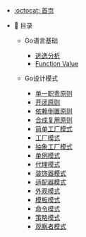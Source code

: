 - [:octocat: 首页](/README)

- :memo: 目录
   - Go语言基础
       - [逃逸分析](md/golang/逃逸分析.md)
       - [Function Value](md/golang/Function_Value.md)
       
   - Go设计模式
       - [单一职责原则](md/design_pattern/单一职责.md)
       - [开闭原则](md/design_pattern/开闭原则.md)
       - [依赖倒置原则](md/design_pattern/依赖倒置原则.md)
       - [合成复用原则](md/design_pattern/合成复用原则.md)
       - [简单工厂模式](md/design_pattern/简单工厂模式.md)
       - [工厂模式](md/design_pattern/工厂模式.md)
       - [抽象工厂模式](md/design_pattern/抽象工厂模式.md)
       - [单例模式](md/design_pattern/单例模式.md)
       - [代理模式](md/design_pattern/代理模式.md)
       - [装饰器模式](md/design_pattern/装饰器模式.md)
       - [适配器模式](md/design_pattern/适配器模式.md)
       - [外观模式](md/design_pattern/外观模式.md)
       - [模板模式](md/design_pattern/模板模式.md)
       - [命令模式](md/design_pattern/命令模式.md)
       - [策略模式](md/design_pattern/策略模式.md)
       - [观察者模式](md/design_pattern/观察者模式.md)
   
   
   ​    
